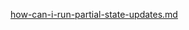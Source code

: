 [how-can-i-run-partial-state-updates.md](https://raw.githubusercontent.com/BioPhoton/rx-angular/master/libs/state/docs/snippets/loading-state-and-data-fetching.md ':include')
